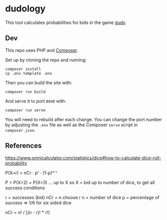 # dudology

This tool calculates probabilities for bids in the game [dudo](https://en.wikipedia.org/wiki/Dudo)

## Dev

This repo uses PHP and [Composer](https://getcomposer.org/).

Set up by cloning the repo and running:

```
composer install
cp .env.template .env
```

Then you can build the site with:

```
composer run build
```

And serve it to port `8040` with:

```
composer run serve
```

You will need to rebuild after each change. You can change the port number by adjusting the `.env` file as well as the Composer `serve` script in `composer.json`.

## References

https://www.omnicalculator.com/statistics/dice#how-to-calculate-dice-roll-probability

P(X=r) = nCr · pʳ · (1-p)ⁿ⁻ʳ

P = P(X=2) + P(X=3) ... up to X
so X = bid up to number of dice, to get all success conditions

r = successes (bid)
nCr = n choose r
n = number of dice
p = percentage of success => 1/6 for six sided dice

nCr = n! / [(n - r)! * r!]
